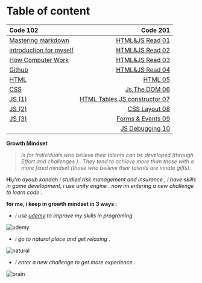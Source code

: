 # Table of content

| Code 102    | Code 201     |
| :---        |          ---: |
| [Mastering markdown](https://ayoubkandah.github.io/reading-notes/Readme1)      | [HTML&JS Read 01](https://ayoubkandah.github.io/reading-notes/class-01)   |
| [introduction for myself](https://ayoubkandah.github.io/reading-notes/myself)   | [HTML&JS Read 02](https://ayoubkandah.github.io/reading-notes/class-02)      |
|[How Computer Work](https://ayoubkandah.github.io/reading-notes/Computer)|[HTML&JS Read 03](https://ayoubkandah.github.io/reading-notes/Read03) |
|[Github](https://ayoubkandah.github.io/reading-notes/Readme3)|[HTML&JS Read 04](https://ayoubkandah.github.io/reading-notes/Read04)|
|[HTML](https://ayoubkandah.github.io/reading-notes/HTML)|[HTML 05](https://ayoubkandah.github.io/reading-notes/Read05)|
|[CSS](https://ayoubkandah.github.io/reading-notes/CSS)|[Js,The DOM 06](https://ayoubkandah.github.io/reading-notes/Read06)|
|[JS (1)](https://ayoubkandah.github.io/reading-notes/60aJS)|[HTML Tables,JS constructor 07](https://ayoubkandah.github.io/reading-notes/Read07)|
|[JS (2)](https://ayoubkandah.github.io/reading-notes/java07)|[CSS Layout 08](https://ayoubkandah.github.io/reading-notes/Read08)|
|[JS (3)](https://ayoubkandah.github.io/reading-notes/java08)|[Forms & Events 09](https://ayoubkandah.github.io/reading-notes/Read09)|
||[JS Debugging 10](https://ayoubkandah.github.io/reading-notes/Read10)|


**Growth Mindset**   
 >*is for Individuals who believe their talents can be developed (through Effort and challenges ) .  They tend to achieve more than those with a more fixed mindset (those who believe their talents are innate gifts).*


**Hi**,*i'm ayoub kandah i studied risk management and insurance , i have skills in game development, i use unity engine .
now im entering a new challenge to learn code .*

 **for me,  i keep in growth mindset in 3 ways :**
 - *i use [udemy](https://www.udemy.com/) to improve my skills in programing.*
  
  
  ![udemy](https://about.udemy.com/wp-content/uploads/2017/10/NewUlogo-large-1.png)
  
  - *i go to natural place and get relaxing .*
  
![natural](https://prod-discovery.edx-cdn.org/media/course/image/93f11b63-0c29-4472-964e-c6db1cc574e8-61863a8d0d90.small.jpg)

  - *i enter a new challenge to get more experience .*
 
 ![brain](https://2.bp.blogspot.com/-vT-8XAd3Ggo/VPePpPSmAiI/AAAAAAAAAec/yVZ5SuVobac/s1600/buildbrain.png)
 


